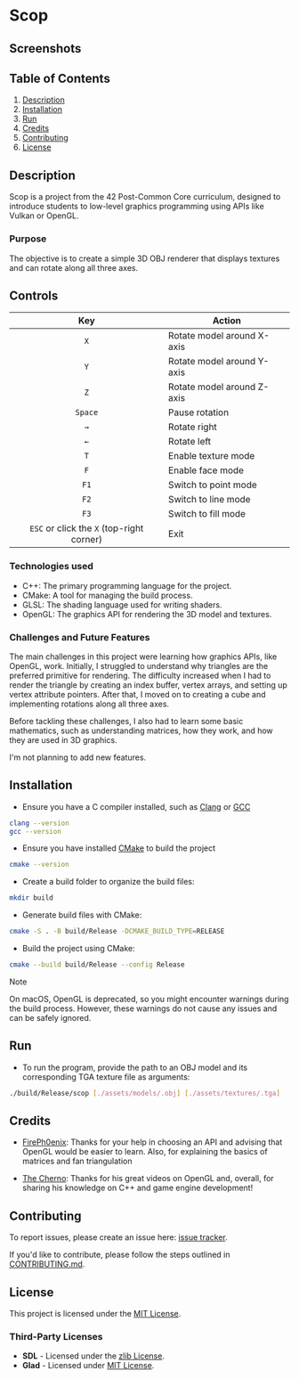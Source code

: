 # Scop

## Screenshots

## Table of Contents
1. [Description](#description)
2. [Installation](#installation)
3. [Run](#run)
4. [Credits](#credits)
5. [Contributing](#contributing)
6. [License](#license)

## Description

Scop is a project from the 42 Post-Common Core curriculum, designed to introduce students to low-level graphics programming using APIs like Vulkan or OpenGL. 

### Purpose

The objective is to create a simple 3D OBJ renderer that displays textures and can rotate along all three axes.

## Controls

| **Key** | **Action** |
|:-------:|------------|
| `X`     | Rotate model around X-axis |
| `Y`     | Rotate model around Y-axis |
| `Z`     | Rotate model around Z-axis |
| `Space` | Pause rotation |
| `→`     | Rotate right |
| `←`     | Rotate left |
| `T`     | Enable texture mode |
| `F`     | Enable face mode |
| `F1`    | Switch to point mode |
| `F2`    | Switch to line mode |
| `F3`    | Switch to fill mode |
| `ESC` or click the `X` (top-right corner) | Exit |

### Technologies used

- C++: The primary programming language for the project.
- CMake: A tool for managing the build process.
- GLSL: The shading language used for writing shaders.
- OpenGL: The graphics API for rendering the 3D model and textures.

### Challenges and Future Features

The main challenges in this project were learning how graphics APIs, like OpenGL, work. Initially, I struggled to understand why triangles are the preferred primitive for rendering. The difficulty increased when I had to render the triangle by creating an index buffer, vertex arrays, and setting up vertex attribute pointers. After that, I moved on to creating a cube and implementing rotations along all three axes.

Before tackling these challenges, I also had to learn some basic mathematics, such as understanding matrices, how they work, and how they are used in 3D graphics.

I'm not planning to add new features.

## Installation

- Ensure you have a C compiler installed, such as [Clang](https://clang.llvm.org/) or [GCC](https://gcc.gnu.org/)
```bash
clang --version
gcc --version
```
- Ensure you have installed [CMake](https://cmake.org/) to build the project
```bash
cmake --version
```

- Create a build folder to organize the build files:
```bash
mkdir build
```

- Generate build files with CMake:
```bash
cmake -S . -B build/Release -DCMAKE_BUILD_TYPE=RELEASE
```

- Build the project using CMake:
```bash
cmake --build build/Release --config Release
```

> [!NOTE]
On macOS, OpenGL is deprecated, so you might encounter warnings during the build process. However, these warnings do not cause any issues and can be safely ignored.

## Run

- To run the program, provide the path to an OBJ model and its corresponding TGA texture file as arguments:

```bash
./build/Release/scop [./assets/models/.obj] [./assets/textures/.tga]
```

## Credits


- [FirePh0enix](https://github.com/FirePh0enix): Thanks for your help in choosing an API and advising that OpenGL would be easier to learn. Also, for explaining the basics of matrices and fan triangulation

- [The Cherno](https://www.youtube.com/@TheCherno): Thanks for his great videos on OpenGL and, overall, for sharing his knowledge on C++ and game engine development!

## Contributing

To report issues, please create an issue here:  [issue tracker](https://github.com/Vpekdas/scop/issues).

If you'd like to contribute, please follow the steps outlined in [CONTRIBUTING.md](CONTRIBUTING.md).

## License

This project is licensed under the [MIT License](LICENSE).

### Third-Party Licenses

- **SDL** - Licensed under the [zlib License](third_party/SDL/README.md).
- **Glad** - Licensed under [MIT License](third_party/glad/include/KHR/khrplatform.h).

